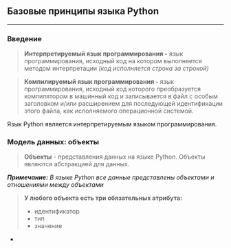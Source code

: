 ## Базовые принципы языка Python
---
### Введение

>__Интерпретируемый язык программирования -__ язык программирования, исходный код на котором выполняется методом интерпретации _(код исполняется строка за строкой)_

>__Компилируемый язык программирования -__ язык программирования, исходный код которого преобразуется компилятором в машинный код и записывается в файл с особым заголовком и/или расширением для последующей идентификации этого файла, как исполняемого операционной системой.

Язык Python является интерпретируемым языком программирования. 

### Модель данных: объекты

> __Объекты__ - представления данных на языке Python. Объекты являются абстракцией для данных. 

___Примечание:__
В языке Python все данные представлены объектами и отношениями между объектами_

>__У любого объекта есть три обязательных атрибута:__
>- идентификатор
>- тип
>- значение

-
